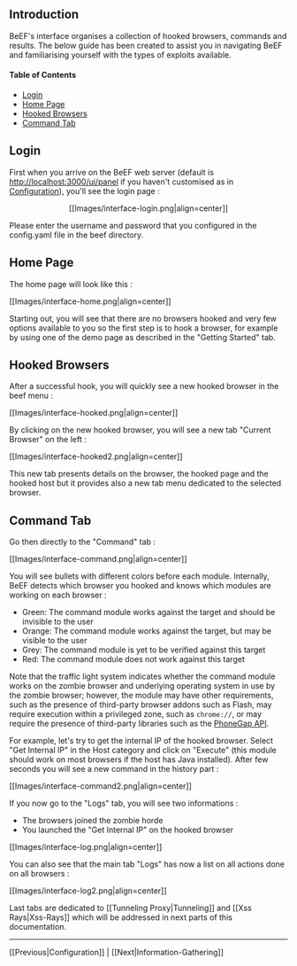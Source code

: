 ## Introduction
BeEF's interface organises a collection of hooked browsers, commands and results. The below guide has been created to assist you in navigating BeEF and familiarising yourself with the types of exploits available.

#### Table of Contents

* [Login](#login)
* [Home Page](#home-page)
* [Hooked Browsers](#hooked-browsers)
* [Command Tab](#command-tab)


## Login
First when you arrive on the BeEF web server (default is [http://localhost:3000/ui/panel](http://localhost:3000/ui/panel) if you haven't customised as in [Configuration](https://github.com/beefproject/beef/wiki/Configuration)), you'll see the login page :

<p align="center">
[[Images/interface-login.png|align=center]]
</p>

Please enter the username and password that you configured in the config.yaml file in the beef directory.

## Home Page

The home page will look like this :

[[Images/interface-home.png|align=center]]

Starting out, you will see that there are no browsers hooked and very few options available to you so the first step is to hook a browser, for example by using one of the demo page as described in the "Getting Started" tab.

## Hooked Browsers

After a successful hook, you will quickly see a new hooked browser in the beef menu :

[[Images/interface-hooked.png|align=center]]

By clicking on the new hooked browser, you will see a new tab "Current Browser" on the left :

[[Images/interface-hooked2.png|align=center]]

This new tab presents details on the browser, the hooked page and the hooked host but it provides also a new tab menu dedicated to the selected browser.

## Command Tab

Go then directly to the "Command" tab :

[[Images/interface-command.png|align=center]]

You will see bullets with different colors before each module. Internally, BeEF detects which browser you hooked and knows which modules are working on each browser :

* Green: The command module works against the target and should be invisible to the user
* Orange: The command module works against the target, but may be visible to the user
* Grey: The command module is yet to be verified against this target
* Red: The command module does not work against this target

Note that the traffic light system indicates whether the command module works on the zombie browser and underlying operating system in use by the zombie browser; however, the module may have other requirements, such as the presence of third-party browser addons such as Flash, may require execution within a privileged zone, such as `chrome://`, or may require the presence of third-party libraries such as the [PhoneGap API](https://phonegap.com/).

For example, let's try to get the internal IP of the hooked browser. Select "Get Internal IP" in the Host category and click on "Execute" (this module should work on most browsers if the host has Java installed). After few seconds you will see a new command in the history part :

[[Images/interface-command2.png|align=center]]

If you now go to the "Logs" tab, you will see two informations :

* The browsers joined the zombie horde
* You launched the "Get Internal IP" on the hooked browser

[[Images/interface-log.png|align=center]]

You can also see that the main tab "Logs" has now a list on all actions done on all browsers :

[[Images/interface-log2.png|align=center]]

Last tabs are dedicated to [[Tunneling Proxy|Tunneling]] and [[Xss Rays|Xss-Rays]] which will be addressed in next parts of this documentation.

***

[[Previous|Configuration]] | [[Next|Information-Gathering]]